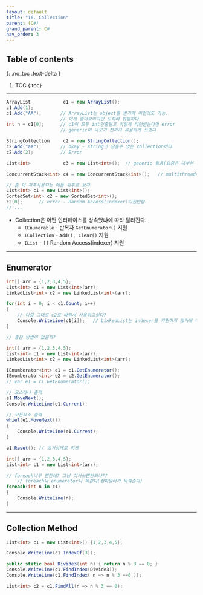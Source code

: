 ```yaml
---
layout: default
title: "16. Collection"
parent: (C#)
grand_parent: C#
nav_order: 3
---
```


## Table of contents
{: .no_toc .text-delta }

1. TOC
{:toc}

---

```csharp
ArrayList            c1 = new ArrayList();
c1.Add(1);
c1.Add("AA");       // ArrayList는 object를 받기에 이런것도 가능.
                    // 이게 좋아보이지만 오히려 위험하다
int n = c1[0];      // c1이 모두 int인줄알고 이렇게 리턴받는다면 error
                    // generic이 나오기 전까지 유용하게 쓰였다

StringCollection     c2 = new StringCollection();
c2.Add("aa");       // okay - string만 담을수 있는 collection이다.
c2.Add(2);          // Error

List<int>            c3 = new List<int>();  // generic 활용(요즘은 대부분 이렇게 활용)

ConcurrentStack<int> c4 = new ConcurrentStack<int>();   // multithread에 안전한 타입
```

```csharp
// 좀 더 자주사용되는 애들 위주로 보자
List<int> c1 = new List<int>();
SortedSet<int> c2 = new SortedSet<int>();
c2[0];      // error - Random Access(indexer)지원안함.
// ...
```

* Collection은 어떤 인터페이스를 상속했냐에 따라 달라진다.
    * `IEnumerable` - 반복자 `GetEnumerator()` 지원
    * `ICollection` - `Add(), Clear()` 지원
    * `IList` - `[]` Random Access(indexer) 지원

---

## Enumerator

```csharp
int[] arr = {1,2,3,4,5};
List<int> c1 = new List<int>(arr);
LinkedList<int> c2 = new LinkedList<int>(arr);

for(int i = 0; i < c1.Count; i++)
{
    // 이걸 그대로 c2로 바꿔서 사용하고싶다?
    Console.WriteLine(c1[i]);   // LinkedList는 indexer를 지원하지 않기에 에러남.
}

// 좋은 방법이 없을까?
```

```csharp
int[] arr = {1,2,3,4,5};
List<int> c1 = new List<int>(arr);
LinkedList<int> c2 = new LinkedList<int>(arr);

IEnumberator<int> e1 = c1.GetEnumerator();
IEnumberator<int> e2 = c2.GetEnumerator();
// var e1 = c1.GetEnumerator();

// 요소하나 출력
e1.MoveNext();
Console.WriteLine(e1.Current);

// 모든요소 출력
whiel(e1.MoveNext())
{
    Console.WriteLine(e1.Current);
}

e1.Reset(); // 초기상태로 리셋
```

```csharp
int[] arr = {1,2,3,4,5};
List<int> c1 = new List<int>(arr);

// foreach너무 편한데? 그냥 이거쓰면안되나??
    // foreach나 enumerator나 똑같다(컴파일러가 바꿔준다)
foreach(int n in c1)
{
    Console.WriteLine(n);
}
```

---

## Collection Method

```csharp
List<int> c1 = new List<int>() {1,2,3,4,5};

Console.WriteLine(c1.IndexOf(3));

public static bool Divide3(int n) { return n % 3 == 0; }
Console.WriteLine(c1.FindIndex(Divide3));
Console.WriteLine(c1.FindIndex( n => n % 3 ==0 ));

List<int> c2 = c1.FindAll(n => n % 3 == 0);
```